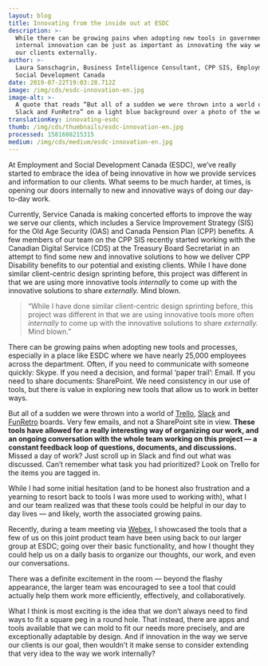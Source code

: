 ```yaml
---
layout: blog
title: Innovating from the inside out at ESDC
description: >-
  While there can be growing pains when adopting new tools in government,
  internal innovation can be just as important as innovating the way we serve
  our clients externally.
author: >-
  Laura Sanschagrin, Business Intelligence Consultant, CPP SIS, Employment and
  Social Development Canada
date: 2019-07-22T19:03:28.712Z
image: /img/cds/esdc-innovation-en.jpg
image-alt: >-
  A quote that reads “But all of a sudden we were thrown into a world of Trello,
  Slack and FunRetro” on a light blue background over a photo of the woods
translationKey: innovating-esdc
thumb: /img/cds/thumbnails/esdc-innovation-en.jpg
processed: 1581608215315
medium: /img/cds/medium/esdc-innovation-en.jpg
---
```

At Employment and Social Development Canada (ESDC), we’ve really started to embrace the idea of being innovative in how we provide services and information to our clients. What seems to be much harder, at times, is opening our doors internally to new and innovative ways of doing our day-to-day work.

Currently, Service Canada is making concerted efforts to improve the way we serve our clients, which includes a Service Improvement Strategy (SIS) for the Old Age Security (OAS) and Canada Pension Plan (CPP) benefits. A few members of our team on the CPP SIS recently started working with the Canadian Digital Service (CDS) at the Treasury Board Secretariat in an attempt to find some new and innovative solutions to how we deliver CPP Disability benefits to our potential and existing clients. While I have done similar client-centric design sprinting before, this project was different in that we are using more innovative tools *internally* to come up with the innovative solutions to share *externally.* Mind blown.

> “While I have done similar client-centric design sprinting before, this project was different in that we are using innovative tools more often *internally* to come up with the innovative solutions to share *externally.* Mind blown.”

There can be growing pains when adopting new tools and processes, especially in a place like ESDC where we have nearly 25,000 employees across the department. Often, if you need to communicate with someone quickly: Skype. If you need a decision, and formal ‘paper trail’: Email. If you need to share documents: SharePoint. We need consistency in our use of tools, but there is value in exploring new tools that allow us to work in better ways. 

But all of a sudden we were thrown into a world of [Trello](https://trello.com), [Slack](https://slack.com/intl/en-ca/) and [FunRetro](https://funretro.io/) boards. Very few emails, and not a SharePoint site in view. **These tools have allowed for a really interesting way of organizing our work, and an ongoing conversation with the whole team working on this project — a constant feedback loop of questions, documents, and discussions.** Missed a day of work? Just scroll up in Slack and find out what was discussed. Can’t remember what task you had prioritized? Look on Trello for the items you are tagged in.

While I had some initial hesitation (and to be honest also frustration and a yearning to resort back to tools I was more used to working with), what I and our team realized was that these tools could be helpful in our day to day lives — and likely, worth the associated growing pains.

Recently, during a team meeting via [Webex](https://www.webex.com/), I showcased the tools that a few of us on this joint product team have been using back to our larger group at ESDC; going over their basic functionality, and how I thought they could help us on a daily basis to organize our thoughts, our work, and even our conversations. 

There was a definite excitement in the room — beyond the flashy appearance, the larger team was encouraged to see a tool that could actually help them work more efficiently, effectively, and collaboratively. 

What I think is most exciting is the idea that we don’t always need to find ways to fit a square peg in a round hole. That instead, there are apps and tools available that we can mold to fit our needs more precisely, and are exceptionally adaptable by design. And if innovation in the way we serve our clients is our goal, then wouldn’t it make sense to consider extending that very idea to the way we work internally?



